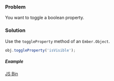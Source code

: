 ### Problem
You want to toggle a boolean property.

### Solution
Use the `toggleProperty` method of an `Ember.Object`.

```js
obj.toggleProperty('isVisible');
```

##### Example

<a class="jsbin-embed" href="http://jsbin.com/IxITIXA/1/embed?live,js,output">JS Bin</a><script src="http://static.jsbin.com/js/embed.js"></script>
